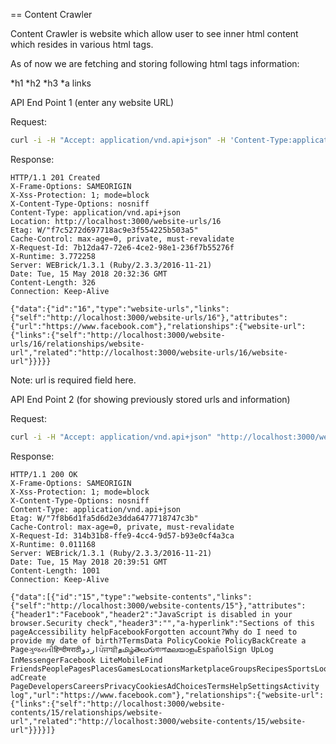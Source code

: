 == Content Crawler

Content Crawler is website which allow user to see inner html content which resides in various html tags.

As of now we are fetching and storing following html tags information:

 *h1
 *h2
 *h3
 *a links

API End Point 1 (enter any website URL)

Request:

```bash
curl -i -H "Accept: application/vnd.api+json" -H 'Content-Type:application/vnd.api+json' -X POST -d '{"data": {"type":"website-urls", "attributes":{"url":"https://www.facebook.com"}}}' http://localhost:3000/website-urls
```

Response:

```
HTTP/1.1 201 Created 
X-Frame-Options: SAMEORIGIN
X-Xss-Protection: 1; mode=block
X-Content-Type-Options: nosniff
Content-Type: application/vnd.api+json
Location: http://localhost:3000/website-urls/16
Etag: W/"f7c5272d697718ac9e3f554225b503a5"
Cache-Control: max-age=0, private, must-revalidate
X-Request-Id: 7b12da47-72e6-4ce2-98e1-236f7b55276f
X-Runtime: 3.772258
Server: WEBrick/1.3.1 (Ruby/2.3.3/2016-11-21)
Date: Tue, 15 May 2018 20:32:36 GMT
Content-Length: 326
Connection: Keep-Alive

{"data":{"id":"16","type":"website-urls","links":{"self":"http://localhost:3000/website-urls/16"},"attributes":{"url":"https://www.facebook.com"},"relationships":{"website-url":{"links":{"self":"http://localhost:3000/website-urls/16/relationships/website-url","related":"http://localhost:3000/website-urls/16/website-url"}}}}}
```

Note: url is required field here. 

API End Point 2 (for showing previously stored urls and information)

Request: 

```bash
curl -i -H "Accept: application/vnd.api+json" "http://localhost:3000/website-contents"
```

Response: 

```
HTTP/1.1 200 OK 
X-Frame-Options: SAMEORIGIN
X-Xss-Protection: 1; mode=block
X-Content-Type-Options: nosniff
Content-Type: application/vnd.api+json
Etag: W/"7f8b6d1fa5d6d2e3dda6477718747c3b"
Cache-Control: max-age=0, private, must-revalidate
X-Request-Id: 314b31b8-ffe9-4cc4-9d57-b93e0cf4a3ca
X-Runtime: 0.011168
Server: WEBrick/1.3.1 (Ruby/2.3.3/2016-11-21)
Date: Tue, 15 May 2018 20:39:51 GMT
Content-Length: 1001
Connection: Keep-Alive

{"data":[{"id":"15","type":"website-contents","links":{"self":"http://localhost:3000/website-contents/15"},"attributes":{"header1":"Facebook","header2":"JavaScript is disabled in your browser.Security check","header3":"","a-hyperlink":"Sections of this pageAccessibility helpFacebookForgotten account?Why do I need to provide my date of birth?TermsData PolicyCookie PolicyBackCreate a Pageગુજરાતીहिन्दीमराठीاردوਪੰਜਾਬੀதமிழ்తెలుగుবাংলাമലയാളംEspañolSign UpLog InMessengerFacebook LiteMobileFind FriendsPeoplePagesPlacesGamesLocationsMarketplaceGroupsRecipesSportsLookMomentsInstagramLocalAboutCreate adCreate PageDevelopersCareersPrivacyCookiesAdChoicesTermsHelpSettingsActivity log","url":"https://www.facebook.com"},"relationships":{"website-url":{"links":{"self":"http://localhost:3000/website-contents/15/relationships/website-url","related":"http://localhost:3000/website-contents/15/website-url"}}}}]}
```
